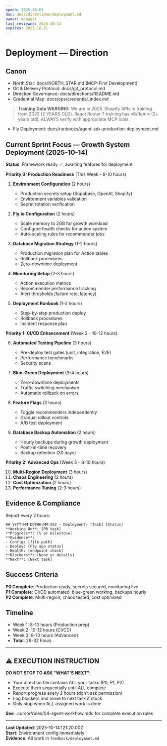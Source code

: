 ```yaml
---
epoch: 2025.10.E1
doc: docs/directions/deployment.md
owner: manager
last_reviewed: 2025-10-14
expires: 2025-10-21
---
```

# Deployment — Direction

## Canon
- North Star: docs/NORTH_STAR.md (MCP-First Development)
- Git & Delivery Protocol: docs/git_protocol.md
- Direction Governance: docs/directions/README.md
- Credential Map: docs/ops/credential_index.md

> **Training Data WARNING**: We are in 2025. Shopify APIs in training from 2023 (2 YEARS OLD). React Router 7 training has v6/Remix (2+ years old). ALWAYS verify with appropriate MCP tools.
- Fly Deployment: docs/runbooks/agent-sdk-production-deployment.md

## Current Sprint Focus — Growth System Deployment (2025-10-14)

**Status**: Framework ready ✅, awaiting features for deployment

**Priority 0: Production Readiness** (This Week - 8-10 hours)

1. **Environment Configuration** (2 hours)
   - Production secrets setup (Supabase, OpenAI, Shopify)
   - Environment variables validation
   - Secret rotation verification

2. **Fly.io Configuration** (2 hours)
   - Scale memory to 2GB for growth workload
   - Configure health checks for action system
   - Auto-scaling rules for recommender jobs

3. **Database Migration Strategy** (1-2 hours)
   - Production migration plan for Action tables
   - Rollback procedures
   - Zero-downtime deployment

4. **Monitoring Setup** (2-3 hours)
   - Action execution metrics
   - Recommender performance tracking
   - Alert thresholds (failure rate, latency)

5. **Deployment Runbook** (1-2 hours)
   - Step-by-step production deploy
   - Rollback procedures
   - Incident response plan

**Priority 1: CI/CD Enhancement** (Week 2 - 10-12 hours)

6. **Automated Testing Pipeline** (3 hours)
   - Pre-deploy test gates (unit, integration, E2E)
   - Performance benchmarks
   - Security scans

7. **Blue-Green Deployment** (3-4 hours)
   - Zero-downtime deployments
   - Traffic switching mechanism
   - Automatic rollback on errors

8. **Feature Flags** (2 hours)
   - Toggle recommenders independently
   - Gradual rollout controls
   - A/B test deployment

9. **Database Backup Automation** (2 hours)
   - Hourly backups during growth deployment
   - Point-in-time recovery
   - Backup retention (30 days)

**Priority 2: Advanced Ops** (Week 3 - 8-10 hours)

10. **Multi-Region Deployment** (3 hours)
11. **Chaos Engineering** (2 hours)
12. **Cost Optimization** (2 hours)
13. **Performance Tuning** (2-3 hours)

## Evidence & Compliance

Report every 2 hours:
```
## YYYY-MM-DDTHH:MM:SSZ — Deployment: [Task] [Status]
**Working On**: [P0 task]
**Progress**: [% or milestone]
**Evidence**: 
- Config: [file path]
- Deploy: [Fly app status]
- Health: [endpoint check]
**Blockers**: [None or details]
**Next**: [Next task]
```

## Success Criteria

**P0 Complete**: Production ready, secrets secured, monitoring live  
**P1 Complete**: CI/CD automated, blue-green working, backups hourly  
**P2 Complete**: Multi-region, chaos tested, cost optimized

## Timeline

- Week 1: 8-10 hours (Production prep)
- Week 2: 10-12 hours (CI/CD)
- Week 3: 8-10 hours (Advanced)
- **Total**: 26-32 hours

---

## ⚠️ EXECUTION INSTRUCTION

**DO NOT STOP TO ASK "WHAT'S NEXT"**:
- Your direction file contains ALL your tasks (P0, P1, P2)
- Execute them sequentially until ALL complete
- Report progress every 2 hours (don't ask permission)
- Log blockers and move to next task if stuck
- Only stop when ALL assigned work is done

**See**: .cursor/rules/04-agent-workflow.mdc for complete execution rules

---

**Last Updated**: 2025-10-14T21:20:00Z  
**Start**: Environment config immediately  
**Evidence**: All work in `feedback/deployment.md`

